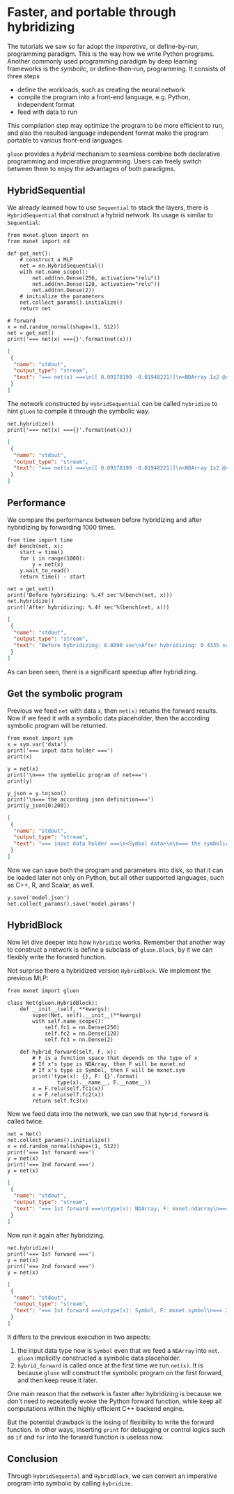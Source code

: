 # Faster, and portable through hybridizing

The tutorials we saw so far adopt the *imperative*, or define-by-run,
programming paradigm. This is the way how we write Python programs. Another
commonly used programming paradigm by deep learning frameworks is the
*symbolic*, or define-then-run, programming. It consists of three steps

- define the workloads, such as creating the neural network
- compile the program into a front-end language, e.g. Python, independent format
- feed with data to run

This compilation step may optimize the program to be more efficient to run, and
also the resulted language independent format make the program portable to
various front-end languages.

`gluon` provides a *hybrid* mechanism to seamless combine both declarative
programming and imperative programming. Users can freely switch between them to
enjoy the advantages of both paradigms.

## HybridSequential

We already learned how to use `Sequential` to stack the layers, there is
`HybridSequential` that construct a hybrid network. Its usage is similar to
`Sequential`:

```{.python .input  n=1}
from mxnet.gluon import nn
from mxnet import nd

def get_net():
    # construct a MLP
    net = nn.HybridSequential()
    with net.name_scope():
        net.add(nn.Dense(256, activation="relu"))
        net.add(nn.Dense(128, activation="relu"))
        net.add(nn.Dense(2))
    # initialize the parameters
    net.collect_params().initialize()
    return net

# forward
x = nd.random_normal(shape=(1, 512))
net = get_net()
print('=== net(x) ==={}'.format(net(x)))
```

```{.json .output n=1}
[
 {
  "name": "stdout",
  "output_type": "stream",
  "text": "=== net(x) ===\n[[ 0.09178199 -0.01948221]]\n<NDArray 1x2 @cpu(0)>\n"
 }
]
```

The network constructed by `HybridSequential` can be called `hybridize` to hint
`gluon` to compile it through the symbolic way.

```{.python .input  n=2}
net.hybridize()
print('=== net(x) ==={}'.format(net(x)))
```

```{.json .output n=2}
[
 {
  "name": "stdout",
  "output_type": "stream",
  "text": "=== net(x) ===\n[[ 0.09178199 -0.01948221]]\n<NDArray 1x2 @cpu(0)>\n"
 }
]
```

## Performance

We compare the performance between before hybridizing and after hybridizing by
forwarding 1000 times.

```{.python .input  n=3}
from time import time
def bench(net, x):
    start = time()
    for i in range(1000):
        y = net(x)
    y.wait_to_read()
    return time() - start
        
net = get_net()
print('Before hybridizing: %.4f sec'%(bench(net, x)))
net.hybridize()
print('After hybridizing: %.4f sec'%(bench(net, x)))
```

```{.json .output n=3}
[
 {
  "name": "stdout",
  "output_type": "stream",
  "text": "Before hybridizing: 0.8890 sec\nAfter hybridizing: 0.4335 sec\n"
 }
]
```

As can been seen, there is a significant speedup after hybridizing.

## Get the symbolic program

Previous we feed `net` with data `x`, then `net(x)` returns the forward results.
Now if we feed it with a symbolic data placeholder, then the according symbolic
program will be returned.

```{.python .input  n=4}
from mxnet import sym
x = sym.var('data')
print('=== input data holder ===')
print(x)

y = net(x)
print('\n=== the symbolic program of net===')
print(y)

y_json = y.tojson()
print('\n=== the according json definition===')
print(y_json[0:200])
```

```{.json .output n=4}
[
 {
  "name": "stdout",
  "output_type": "stream",
  "text": "=== input data holder ===\n<Symbol data>\n\n=== the symbolic program of net===\n<Symbol fullyconnected14>\n\n=== the according json definition===\n{\n  \"nodes\": [\n    {\n      \"op\": \"null\", \n      \"name\": \"data\", \n      \"inputs\": []\n    }, \n    {\n      \"op\": \"null\", \n      \"name\": \"hybridsequential1_dense0_weight\", \n      \"attr\": {\n        \"__dtyp\n"
 }
]
```

Now we can save both the program and parameters into disk, so that it can be
loaded later not only on Python, but all other supported languages, such as C++,
R, and Scalar, as well.

```{.python .input  n=5}
y.save('model.json')
net.collect_params().save('model.params')
```

## HybridBlock

Now let dive deeper into how `hybridize` works. Remember that another way to
construct a network is define a subclass of `gluon.Block`, by it we can flexibly
write the forward function.

Not surprise there a hybridized version `HybridBlock`. We implement the previous
MLP:

```{.python .input  n=6}
from mxnet import gluon

class Net(gluon.HybridBlock):
    def __init__(self, **kwargs):
        super(Net, self).__init__(**kwargs)
        with self.name_scope():
            self.fc1 = nn.Dense(256)
            self.fc2 = nn.Dense(128)
            self.fc3 = nn.Dense(2)

    def hybrid_forward(self, F, x):
        # F is a function space that depends on the type of x
        # If x's type is NDArray, then F will be mxnet.nd
        # If x's type is Symbol, then F will be mxnet.sym
        print('type(x): {}, F: {}'.format(
                type(x).__name__, F.__name__))
        x = F.relu(self.fc1(x))
        x = F.relu(self.fc2(x))
        return self.fc3(x)
```

Now we feed data into the network, we can see that `hybrid_forward` is called
twice.

```{.python .input  n=7}
net = Net()
net.collect_params().initialize()
x = nd.random_normal(shape=(1, 512))
print('=== 1st forward ===')
y = net(x)
print('=== 2nd forward ===')
y = net(x)
```

```{.json .output n=7}
[
 {
  "name": "stdout",
  "output_type": "stream",
  "text": "=== 1st forward ===\ntype(x): NDArray, F: mxnet.ndarray\n=== 2nd forward ===\ntype(x): NDArray, F: mxnet.ndarray\n"
 }
]
```

Now run it again after hybridizing.

```{.python .input  n=8}
net.hybridize()
print('=== 1st forward ===')
y = net(x)
print('=== 2nd forward ===')
y = net(x)
```

```{.json .output n=8}
[
 {
  "name": "stdout",
  "output_type": "stream",
  "text": "=== 1st forward ===\ntype(x): Symbol, F: mxnet.symbol\n=== 2nd forward ===\n"
 }
]
```

It differs to the previous execution in two aspects:

1. the input data type now is `Symbol` even that we feed a `NDArray` into
`net`. `gluon` implicitly constructed a symbolic data placeholder.
2. `hybrid_forward` is called once at the first time we run `net(x)`. It is
because `gluon` will construct the symbolic program on the first forward, and
then keep reuse it later.

One main reason that the network is faster after hybridizing is because we don't
need to repeatedly evoke the Python forward function, while keep all
computations within the highly efficient C++ backend engine.

But the potential drawback is the losing of flexibility to write the forward
function. In other ways, inserting `print` for debugging or control logics such
as `if` and `for` into the forward function is useless now.

## Conclusion

Through `HybridSequental` and `HybridBlock`, we can convert an imperative
program into symbolic by calling `hybridize`.

```{.python .input}

```
